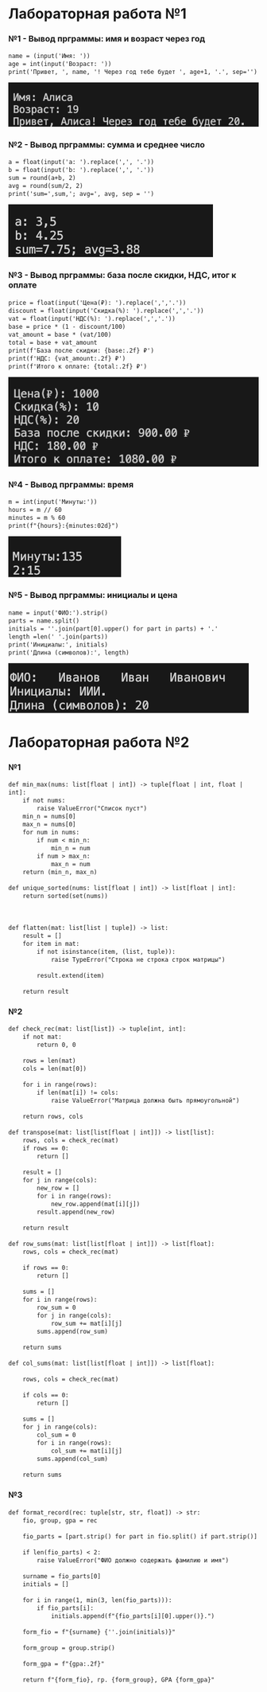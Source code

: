 # Лабораторная работа №1

### №1 - Вывод прграммы: имя и возраст через год
```
name = (input('Имя: '))
age = int(input('Возраст: '))
print('Привет, ', name, '! Через год тебе будет ', age+1, '.', sep='')
```

![№1 - Вывод первого задания](img/lab01/img-01.png)
### №2 - Вывод прграммы: сумма и среднее число
```
a = float(input('a: ').replace(',', '.'))
b = float(input('b: ').replace(',', '.'))
sum = round(a+b, 2)
avg = round(sum/2, 2)
print('sum=',sum,'; avg=', avg, sep = '')
```

![№2 - Вывод второго задания](img/lab01/img-02.png)
### №3 - Вывод прграммы: база после скидки, НДС, итог к оплате
```
price = float(input('Цена(₽): ').replace(',','.'))
discount = float(input('Скидка(%): ').replace(',','.'))
vat = float(input('НДС(%): ').replace(',','.'))
base = price * (1 - discount/100)
vat_amount = base * (vat/100)
total = base + vat_amount
print(f'База после скидки: {base:.2f} ₽')
print(f'НДС: {vat_amount:.2f} ₽')
print(f'Итого к оплате: {total:.2f} ₽')
```

![№3 - Вывод третьего задания](img/lab01/img-03.png)
### №4 - Вывод прграммы: время
```
m = int(input('Минуты:'))
hours = m // 60
minutes = m % 60
print(f"{hours}:{minutes:02d}")
```

![№4 - Вывод четвертого задания](img/lab01/img-04.png)
### №5 -  Вывод прграммы: инициалы и цена
```
name = input('ФИО:').strip()
parts = name.split()
initials = ''.join(part[0].upper() for part in parts) + '.'
length =len(' '.join(parts))
print('Инициалы:', initials)
print('Длина (символов):', length)
```

![№5 - Вывод пятого задания](img/lab01/img-05.png)

# Лабораторная работа №2
### №1 
```
def min_max(nums: list[float | int]) -> tuple[float | int, float | int]:
    if not nums:
        raise ValueError("Список пуст")
    min_n = nums[0]
    max_n = nums[0]
    for num in nums:
        if num < min_n:
            min_n = num
        if num > max_n:
            max_n = num
    return (min_n, max_n)

def unique_sorted(nums: list[float | int]) -> list[float | int]:
    return sorted(set(nums))



def flatten(mat: list[list | tuple]) -> list:
    result = []
    for item in mat:
        if not isinstance(item, (list, tuple)):
            raise TypeError("Строка не строка строк матрицы")
        
        result.extend(item)
    
    return result
```
### №2
```
def check_rec(mat: list[list]) -> tuple[int, int]:
    if not mat:
        return 0, 0
    
    rows = len(mat)
    cols = len(mat[0])
    
    for i in range(rows):
        if len(mat[i]) != cols:
            raise ValueError("Матрица должна быть прямоугольной")
    
    return rows, cols

def transpose(mat: list[list[float | int]]) -> list[list]:
    rows, cols = check_rec(mat)
    if rows == 0:
        return []
    
    result = []
    for j in range(cols):
        new_row = []
        for i in range(rows):
            new_row.append(mat[i][j])
        result.append(new_row)
    
    return result

def row_sums(mat: list[list[float | int]]) -> list[float]:
    rows, cols = check_rec(mat)
    
    if rows == 0:
        return []
    
    sums = []
    for i in range(rows):
        row_sum = 0
        for j in range(cols):
            row_sum += mat[i][j]
        sums.append(row_sum)
    
    return sums

def col_sums(mat: list[list[float | int]]) -> list[float]:

    rows, cols = check_rec(mat)
    
    if cols == 0:
        return []
    
    sums = []
    for j in range(cols):
        col_sum = 0
        for i in range(rows):
            col_sum += mat[i][j]
        sums.append(col_sum)
    
    return sums

```
### №3
```
def format_record(rec: tuple[str, str, float]) -> str:
    fio, group, gpa = rec
    
    fio_parts = [part.strip() for part in fio.split() if part.strip()]
    
    if len(fio_parts) < 2:
        raise ValueError("ФИО должно содержать фамилию и имя")
    
    surname = fio_parts[0]
    initials = []
    
    for i in range(1, min(3, len(fio_parts))):
        if fio_parts[i]: 
            initials.append(f"{fio_parts[i][0].upper()}.")
    
    form_fio = f"{surname} {''.join(initials)}"
    
    form_group = group.strip()
    
    form_gpa = f"{gpa:.2f}"
    
    return f"{form_fio}, гр. {form_group}, GPA {form_gpa}"
```
